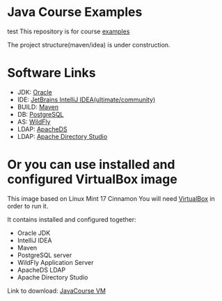 Java Course Examples
========
test
This repository is for course [examples](http://java-course.ru/courses/javaee/)

The project structure(maven/idea) is under construction.

Software Links
==============

* JDK: [Oracle](http://www.oracle.com/technetwork/java/javase/downloads/index.html)
* IDE: [JetBrains IntelliJ IDEA(ultimate/community)](http://www.jetbrains.com/idea/download)
* BUILD: [Maven](http://maven.apache.org/download.cgi)
* DB: [PostgreSQL](http://www.postgresql.org/download)
* AS: [WildFly](http://wildfly.org/downloads/)
* LDAP: [ApacheDS](http://directory.apache.org/apacheds/downloads.html)
* LDAP: [Apache Directory Studio](http://directory.apache.org/studio/downloads.html)

Or you can use installed and configured VirtualBox image
========================================================

This image based on Linux Mint 17 Cinnamon
You will need [VirtualBox](https://www.virtualbox.org/wiki/Downloads) in order to run it.

It contains installed and configured together:
* Oracle JDK
* IntelliJ IDEA
* Maven
* PostgreSQL server
* WildFly Application Server
* ApacheDS LDAP
* Apache Directory Studio

Link to download: [JavaCourse VM](http://sourceforge.net/projects/javacoursevm/files/JavaCourseVM.ova/download)
